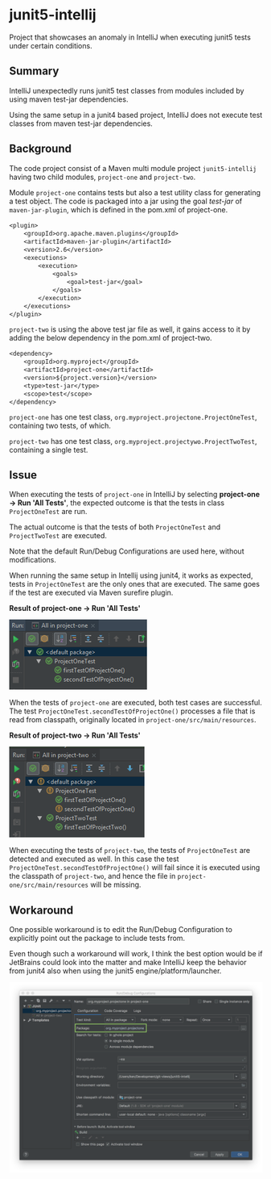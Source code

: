 # junit5-intellij

Project that showcases an anomaly in IntelliJ when executing junit5 tests under certain conditions.

## Summary

IntelliJ unexpectedly runs junit5 test classes from modules included by using maven test-jar dependencies.

Using the same setup in a junit4 based project, IntelliJ does not execute test classes from maven test-jar dependencies.

## Background

The code project consist of a Maven multi module project `junit5-intellij` having two child modules, `project-one` and `project-two`.
 
Module `project-one` contains tests but also a test utility class for generating a test object. The code is packaged into a jar using the goal _test-jar_ of `maven-jar-plugin`, which is defined in the pom.xml of project-one. 

    <plugin>
        <groupId>org.apache.maven.plugins</groupId>
        <artifactId>maven-jar-plugin</artifactId>
        <version>2.6</version>
        <executions>
            <execution>
                <goals>
                    <goal>test-jar</goal>
                </goals>
            </execution>
        </executions>
    </plugin>

`project-two` is using the above test jar file as well, it gains access to it by adding the below dependency in the pom.xml of project-two.

    <dependency>
        <groupId>org.myproject</groupId>
        <artifactId>project-one</artifactId>
        <version>${project.version}</version>
        <type>test-jar</type>
        <scope>test</scope>
    </dependency>
    
`project-one` has one test class, `org.myproject.projectone.ProjectOneTest`, containing two tests, of which.

`project-two` has one test class, `org.myproject.projectywo.ProjectTwoTest`, containing a single test.
    
## Issue

When executing the tests of `project-one` in IntelliJ by selecting **project-one -> Run 'All Tests'**, the expected outcome is that the tests in class `ProjectOneTest` are run. 

The actual outcome is that the tests of both `ProjectOneTest` and `ProjectTwoTest` are executed.

Note that the default Run/Debug Configurations are used here, without modifications.

When running the same setup in Intellij using junit4, it works as expected, tests in `ProjectOneTest` are the only ones that are executed. The same goes if the test are executed via Maven surefire plugin.


**Result of project-one -> Run 'All Tests'**

![results of project1](doc/images/result-project-one.png)

When the tests of `project-one` are executed, both test cases are successful.
The test `ProjectOneTest.secondTestOfProjectOne()` processes a file that is read from classpath, originally located in `project-one/src/main/resources`.

**Result of project-two -> Run 'All Tests'**

![results of project2](doc/images/result-project-two.png)

When executing the tests of `project-two`, the tests of `ProjectOneTest` are detected and executed as well. 
In this case the test `ProjectOneTest.secondTestOfProjectOne()` will fail since it is executed using the classpath of `project-two`, and hence the file in `project-one/src/main/resources` will be missing.

## Workaround

One possible workaround is to edit the Run/Debug Configuration to explicitly point out the package to include tests from. 

Even though such a workaround will work, I think the best option would be if JetBrains could look into the matter and make IntelliJ keep the behavior from junit4 also when using the junit5 engine/platform/launcher. 

![workaround](doc/images/workaround.png)

